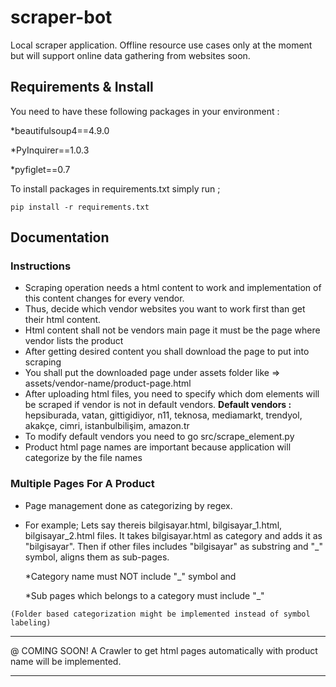 # scraper-bot
Local scraper application. Offline resource use cases only at the moment but will support online data gathering from websites soon.

## Requirements & Install
You need to have these following packages in your environment :

*beautifulsoup4==4.9.0

*PyInquirer==1.0.3

*pyfiglet==0.7


To install packages in requirements.txt simply run ;

    pip install -r requirements.txt

## Documentation

### Instructions
   *  Scraping operation needs a html content to work and implementation of this content changes for every vendor.
   *  Thus, decide which vendor websites you want to work first than get their html content.
   *  Html content shall not be vendors main page it must be the page where vendor lists the product
   *  After getting desired content you shall download the page to put into scraping
   *  You shall put the downloaded page under assets folder like =>  assets/vendor-name/product-page.html
   *  After uploading html files, you need to specify which dom elements will be scraped if vendor is not in default vendors.
           **Default vendors :** hepsiburada, vatan, gittigidiyor, n11, teknosa, mediamarkt, trendyol, akakçe, cimri, istanbulbilişim, amazon.tr 
   *  To modify default vendors you need to go src/scrape_element.py
   *  Product html page names are important because application will categorize by the file names

### Multiple Pages For A Product
   *  Page management done as categorizing by regex.
   *  For example; 
        Lets say thereis  bilgisayar.html,  bilgisayar_1.html, bilgisayar_2.html files.
        It takes bilgisayar.html as category and adds it as "bilgisayar". Then if other files includes "bilgisayar" as substring and "_" symbol, aligns them as sub-pages.
        
        *Category name must NOT include "_" symbol and
        
        *Sub pages which belongs to a category must include "_"
        
    (Folder based categorization might be implemented instead of symbol labeling)

----------

@ COMING SOON! A Crawler to get html pages automatically with product name will be implemented.

-----------
